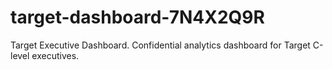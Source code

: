 # target-dashboard-7N4X2Q9R
Target Executive Dashboard. Confidential analytics dashboard for Target C-level executives.
